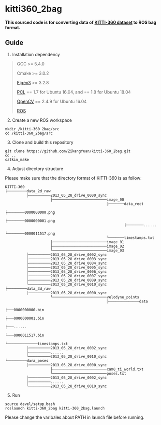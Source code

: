 # kitti360_2bag

**This sourced code is for converting data of [KITTI-360 dataset](https://www.cvlibs.net/datasets/kitti-360/) to ROS bag format.**

## Guide

1. Installation dependency

> GCC >= 5.4.0
>
> Cmake >= 3.0.2
> 
> [Eigen3](http://eigen.tuxfamily.org/index.php?title=Main_Page) >= 3.2.8
>
> [PCL](https://pointclouds.org/downloads/) == 1.7 for Ubuntu 16.04, and == 1.8 for Ubuntu 18.04
>
> [OpenCV](https://opencv.org/releases/) == 2.4.9 for Ubuntu 16.04
>
> [ROS](http://wiki.ros.org/ROS/Installation)

2. Create a new ROS workspace

```
mkdir /kitti-360_2bag/src
cd /kitti-360_2bag/src
```

3. Clone and build this repository

```
git clone https://github.com/ZikangYuan/kitti-360_2bag.git
cd ..
catkin_make
```

4. Adjust directory structure

Please make sure that the directory format of KITTI-360 is as follow:

```
KITTI-360
├─────────data_2d_raw  
          ├──────────2013_05_28_drive_0000_sync
                     ├─────────────────────────image_00
                                               ├───────data_rect
                                                       ├────────0000000000.png
                                                       ├────────0000000001.png
                                                       ├────────......
                                                       └────────0000011517.png
                                               └───────timestamps.txt
                     ├─────────────────────────image_01
                     ├─────────────────────────image_02
                     └─────────────────────────image_03
          ├──────────2013_05_28_drive_0002_sync
          ├──────────2013_05_28_drive_0003_sync
          ├──────────2013_05_28_drive_0004_sync
          ├──────────2013_05_28_drive_0005_sync
          ├──────────2013_05_28_drive_0006_sync
          ├──────────2013_05_28_drive_0007_sync
          ├──────────2013_05_28_drive_0009_sync
          └──────────2013_05_28_drive_0010_sync
├─────────data_3d_raw
          ├──────────2013_05_28_drive_0000_sync
                     └─────────────────────────velodyne_points
                                               ├──────────────data
                                                              ├───0000000000.bin
                                                              ├───0000000001.bin
                                                              ├───......
                                                              └───0000011517.bin
                                               └──────────────timestamps.txt
          ├──────────2013_05_28_drive_0002_sync
          ├──────────......
          └──────────2013_05_28_drive_0010_sync
└─────────dara_poses
          ├──────────2013_05_28_drive_0000_sync
                     ├─────────────────────────cam0_ti_world.txt
                     └─────────────────────────poses.txt
          ├──────────2013_05_28_drive_0002_sync
          ├──────────......
          └──────────2013_05_28_drive_0010_sync
```

5. Run

```
source devel/setup.bash
roslaunch kitti-360_2bag kitti-360_2bag.launch
```

Please change the varibales about PATH in launch file before running.
